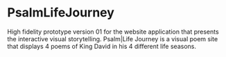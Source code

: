 # PsalmLifeJourney
High fidelity prototype version 01 for the website application that presents the interactive visual storytelling. 
Psalm|Life Journey is a visual poem site that displays 4 poems of King David 
in his 4 different life seasons.

